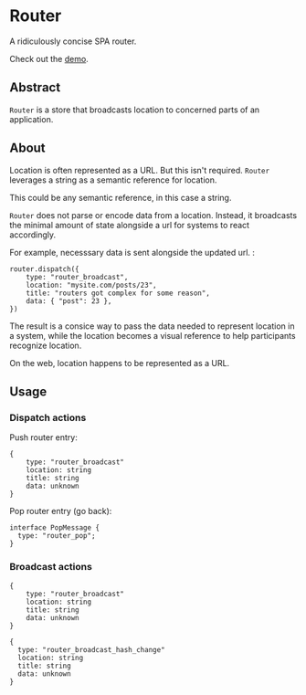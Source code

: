 # Router

A ridiculously concise SPA router.

Check out the [demo](https://herebythere.github.io/router/).

## Abstract

`Router` is a store that broadcasts location to concerned parts of an
application.

## About

Location is often represented as a URL. But this isn't required. `Router`
leverages a string as a semantic reference for location.

This could be any semantic reference, in this case a string.

`Router` does not parse or encode data from a location. Instead, it broadcasts the minimal amount of state alongside a url for systems to react accordingly.

For example, necesssary data is sent alongside the updated url.
:
```TS
router.dispatch({
    type: "router_broadcast",
    location: "mysite.com/posts/23",
    title: "routers got complex for some reason",
    data: { "post": 23 },
})
```

The result is a consice way to pass the data needed to represent location in a
system, while the location becomes a visual reference to help participants
recognize location.

On the web, location happens to be represented as a URL.

## Usage

### Dispatch actions

Push router entry:
```
{
    type: "router_broadcast"
    location: string
    title: string
    data: unknown
}
```

Pop router entry (go back):
```
interface PopMessage {
  type: "router_pop";
}
```

### Broadcast actions

```
{
    type: "router_broadcast"
    location: string
    title: string
    data: unknown
}
```
```
{
  type: "router_broadcast_hash_change"
  location: string
  title: string
  data: unknown
}
```

